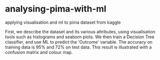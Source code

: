 # analysing-pima-with-ml
applying visualisation and ml to pima dataset from kaggle

First, we describe the dataset and its various attributes, using visualisation tools such as histograms and seaborn plots.
We then train a Decision Tree classifier, and use ML to predict the 'Outcome' variable. The accuracy on training data is 95% and 72% on test data.
This result is illustrated with a confusion matrix and colour map.
